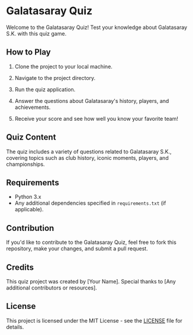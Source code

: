 # Galatasaray Quiz

Welcome to the Galatasaray Quiz! Test your knowledge about Galatasaray S.K. with this quiz game.

## How to Play

1. Clone the project to your local machine.


2. Navigate to the project directory.


3. Run the quiz application.
  

4. Answer the questions about Galatasaray's history, players, and achievements.

5. Receive your score and see how well you know your favorite team!

## Quiz Content

The quiz includes a variety of questions related to Galatasaray S.K., covering topics such as club history, iconic moments, players, and championships.

## Requirements

- Python 3.x
- Any additional dependencies specified in `requirements.txt` (if applicable).

## Contribution

If you'd like to contribute to the Galatasaray Quiz, feel free to fork this repository, make your changes, and submit a pull request.

## Credits

This quiz project was created by [Your Name]. Special thanks to [Any additional contributors or resources].

## License

This project is licensed under the MIT License - see the [LICENSE](LICENSE) file for details.
